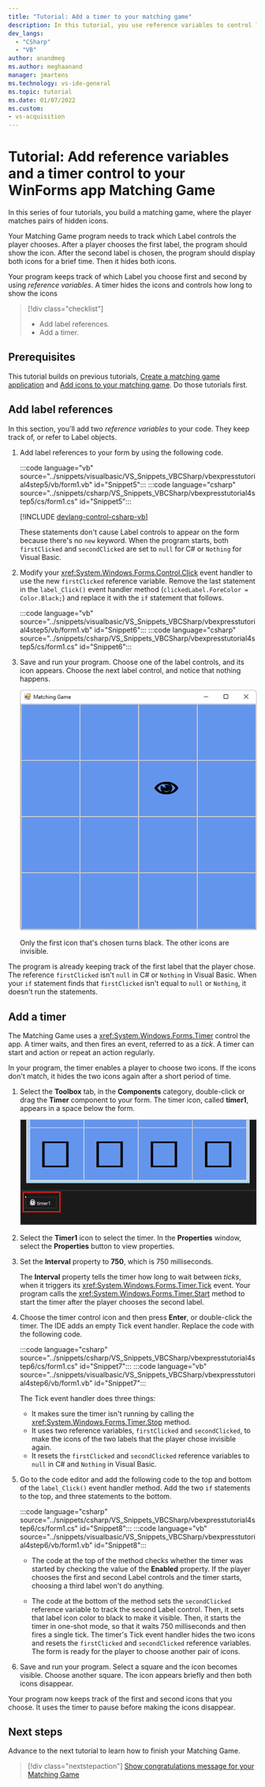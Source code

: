```yaml
---
title: "Tutorial: Add a timer to your matching game"
description: In this tutorial, you use reference variables to control labels in Visual Studio using C# or VB Windows Forms. You add a timer to run your Matching Game.
dev_langs:
  - "CSharp"
  - "VB"
author: anandmeg
ms.author: meghaanand
manager: jmartens
ms.technology: vs-ide-general
ms.topic: tutorial
ms.date: 01/07/2022
ms.custom: 
- vs-acquisition
---
```


# Tutorial: Add reference variables and a timer control to your WinForms app Matching Game

In this series of four tutorials, you build a matching game, where the player matches pairs of hidden icons.

Your Matching Game program needs to track which Label controls the player chooses.
After a player chooses the first label, the program should show the icon.
After the second label is chosen, the program should display both icons for a brief time.
Then it hides both icons.

Your program keeps track of which Label you choose first and second by using *reference variables*.
A timer hides the icons and controls how long to show the icons

> [!div class="checklist"]
> - Add label references.
> - Add a timer.

## Prerequisites

This tutorial builds on previous tutorials, [Create a matching game application](tutorial-windows-forms-create-match-game.md) and [Add icons to your matching game](tutorial-windows-forms-match-game-icons.md).
Do those tutorials first.

## Add label references

In this section, you'll add two *reference variables* to your code.
They keep track of, or refer to Label objects.

1. Add label references to your form by using the following code.

   :::code language="vb" source="../snippets/visualbasic/VS_Snippets_VBCSharp/vbexpresstutorial4step5/vb/form1.vb" id="Snippet5":::
   :::code language="csharp" source="../snippets/csharp/VS_Snippets_VBCSharp/vbexpresstutorial4step5/cs/form1.cs" id="Snippet5":::

   [!INCLUDE [devlang-control-csharp-vb](./includes/devlang-control-csharp-vb.md)]

   These statements don't cause Label controls to appear on the form because there's no `new` keyword.
   When the program starts, both `firstClicked` and `secondClicked` are set to `null` for C# or `Nothing` for Visual Basic.

1. Modify your <xref:System.Windows.Forms.Control.Click> event handler to use the new `firstClicked` reference variable.
   Remove the last statement in the `label_Click()` event handler method (`clickedLabel.ForeColor = Color.Black;`) and replace it with the `if` statement that follows.

   :::code language="vb" source="../snippets/visualbasic/VS_Snippets_VBCSharp/vbexpresstutorial4step5/vb/form1.vb" id="Snippet6":::
   :::code language="csharp" source="../snippets/csharp/VS_Snippets_VBCSharp/vbexpresstutorial4step5/cs/form1.cs" id="Snippet6":::

1. Save and run your program. Choose one of the label controls, and its icon appears.
   Choose the next label control, and notice that nothing happens.

   ![Screenshot shows the Matching Game showing one icon.](../ide/media/tutorial-windows-forms-match-game-icons/match-game-start.png)

   Only the first icon that's chosen turns black.
   The other icons are invisible.

The program is already keeping track of the first label that the player chose.
The reference `firstClicked` isn't `null` in C# or `Nothing` in Visual Basic.
When your `if` statement finds that `firstClicked` isn't equal to `null` or `Nothing`, it doesn't run the statements.

## Add a timer

The Matching Game uses a <xref:System.Windows.Forms.Timer> control the app.
A timer waits, and then fires an event, referred to as a *tick*.
A timer can start and action or repeat an action regularly.

In your program, the timer enables a player to choose two icons.
If the icons don't match, it hides the two icons again after a short period of time.

1. Select the **Toolbox** tab, in the **Components** category, double-click or drag the **Timer** component to your form.
   The timer icon, called **timer1**, appears in a space below the form.

   ![Screenshot shows the timer icon below the form.](../ide/media/tutorial-windows-forms-match-game-labels/timer-control-icon.png)

1. Select the **Timer1** icon to select the timer.
   In the **Properties** window, select the **Properties** button to view properties.

1. Set the  **Interval** property to **750**, which is 750 milliseconds.

   The **Interval** property tells the timer how long to wait between *ticks*, when it triggers its <xref:System.Windows.Forms.Timer.Tick> event.
   Your program calls the <xref:System.Windows.Forms.Timer.Start> method to start the timer after the player chooses the second label.

1. Choose the timer control icon and then press **Enter**, or double-click the timer.
   The IDE adds an empty Tick event handler.
   Replace the code with the following code.

   :::code language="csharp" source="../snippets/csharp/VS_Snippets_VBCSharp/vbexpresstutorial4step6/cs/form1.cs" id="Snippet7":::
   :::code language="vb" source="../snippets/visualbasic/VS_Snippets_VBCSharp/vbexpresstutorial4step6/vb/form1.vb" id="Snippet7":::

   The Tick event handler does three things:

   - It makes sure the timer isn't running by calling the <xref:System.Windows.Forms.Timer.Stop> method.
   - It uses two reference variables, `firstClicked` and `secondClicked`, to make the icons of the two labels that the player chose invisible again.
   - It resets the `firstClicked` and `secondClicked` reference variables to `null` in C# and `Nothing` in Visual Basic.

1. Go to the code editor and add the following code to the top and bottom of the `label_Click()` event handler method.
   Add the two `if` statements to the top, and three statements to the bottom.

   :::code language="csharp" source="../snippets/csharp/VS_Snippets_VBCSharp/vbexpresstutorial4step6/cs/form1.cs" id="Snippet8":::
   :::code language="vb" source="../snippets/visualbasic/VS_Snippets_VBCSharp/vbexpresstutorial4step6/vb/form1.vb" id="Snippet8":::

   - The code at the top of the method checks whether the timer was started by checking the value of the **Enabled** property.
     If the player chooses the first and second Label controls and the timer starts, choosing a third label won't do anything.

   - The code at the bottom of the method sets the `secondClicked` reference variable to track the second Label control.
     Then, it sets that label icon color to black to make it visible.
     Then, it starts the timer in one-shot mode, so that it waits 750 milliseconds and then fires a single tick.
     The timer's Tick event handler hides the two icons and resets the `firstClicked` and `secondClicked` reference variables.
     The form is ready for the player to choose another pair of icons.

1. Save and run your program.
   Select a square and the icon becomes visible.
   Choose another square.
   The icon appears briefly and then both icons disappear.

Your program now keeps track of the first and second icons that you choose.
It uses the timer to pause before making the icons disappear.

## Next steps

Advance to the next tutorial to learn how to finish your Matching Game.
> [!div class="nextstepaction"]
> [Show congratulations message for your Matching Game](tutorial-windows-forms-match-game-play.md)
